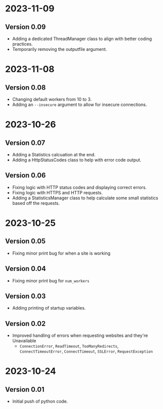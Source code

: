 # 2023-11-09
## Version 0.09
* Adding a dedicated ThreadManager class to align with better coding practices.
* Temporarily removing the outputfile argument.

# 2023-11-08
## Version 0.08
* Changing default workers from 10 to 3.
* Adding an `--insecure` argument to allow for insecure connections.

# 2023-10-26
## Version 0.07
* Adding a Statistics calcuation at the end.
* Adding a HttpStatusCodes class to help with error code output.

## Version 0.06
* Fixing logic with HTTP status codes and displaying correct errors.
* Fixing logic with HTTPS and HTTP requests.
* Adding a StatisticsManager class to help calculate some small statistics based off the requests.

# 2023-10-25
## Version 0.05
* Fixing minor print bug for when a site is working

## Version 0.04
* Fixing minor print bug for `num_workers`

## Version 0.03
* Adding printing of startup variables.

## Version 0.02
* Improved handling of errors when requesting websites and they're Unavailable
    * `ConnectionError`, `ReadTimeout`, `TooManyRedirects`, `ConnectTimeoutError`, `ConnectTimeout`, `SSLError`, `RequestException`

# 2023-10-24
## Version 0.01
* Initial push of python code.
